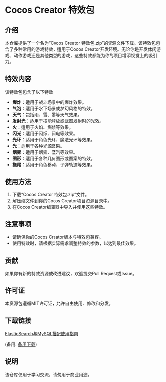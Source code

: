 # Cocos Creator 特效包

## 介绍

本仓库提供了一个名为“Cocos Creator 特效包.zip”的资源文件下载。该特效包包含了多种常用的游戏特效，适用于Cocos Creator开发环境。无论你是开发休闲游戏、动作游戏还是其他类型的游戏，这些特效都能为你的项目增添视觉上的吸引力。

## 特效内容

该特效包包含了以下特效：

- **爆炸**：适用于战斗场景中的爆炸效果。
- **气泡**：适用于水下场景或梦幻风格的特效。
- **天气**：包括雨、雪、雾等天气效果。
- **发射光**：适用于技能释放或武器发射时的光效。
- **火**：适用于火焰、燃烧等效果。
- **闪光**：适用于闪烁、闪电等效果。
- **光环**：适用于角色光环、魔法光环等效果。
- **光**：适用于各种光源效果。
- **烟雾**：适用于烟雾、蒸汽等效果。
- **图形**：适用于各种几何图形或图案的特效。
- **拖尾**：适用于角色移动、子弹轨迹等效果。

## 使用方法

1. 下载“Cocos Creator 特效包.zip”文件。
2. 解压缩文件到你的Cocos Creator项目资源目录中。
3. 在Cocos Creator编辑器中导入并使用这些特效。

## 注意事项

- 请确保你的Cocos Creator版本与特效包兼容。
- 使用特效时，请根据实际需求调整特效的参数，以达到最佳效果。

## 贡献

如果你有新的特效资源或改进建议，欢迎提交Pull Request或Issue。

## 许可证

本资源包遵循MIT许可证，允许自由使用、修改和分发。

## 下载链接
[ElasticSearch与MySQL搭配使用指南](https://pan.quark.cn/s/02cf997c4c81) 

(备用: [备用下载](https://pan.baidu.com/s/1IYnLQYXZBBwMgy4w09c1-Q?pwd=1223))

## 说明

该仓库仅用于学习交流，请勿用于商业用途。
